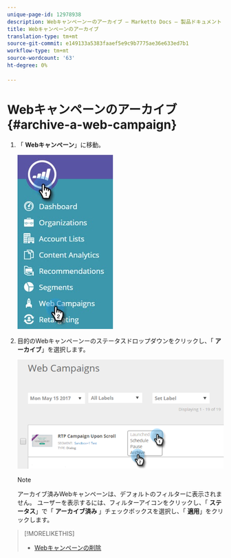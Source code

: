 ```yaml
---
unique-page-id: 12978938
description: Webキャンペーンーのアーカイブ — Marketto Docs — 製品ドキュメント
title: Webキャンペーンのアーカイブ
translation-type: tm+mt
source-git-commit: e149133a5383faaef5e9c9b7775ae36e633ed7b1
workflow-type: tm+mt
source-wordcount: '63'
ht-degree: 0%

---
```



# Webキャンペーンのアーカイブ {#archive-a-web-campaign}

1. 「 **Webキャンペーン**」に移動。

   ![](assets/one.jpg)

1. 目的のWebキャンペーンーのステータスドロップダウンをクリックし、「 **アーカイブ**」を選択します。

   ![](assets/two-3.png)

   >[!NOTE]
   >
   >アーカイブ済みWebキャンペーンは、デフォルトのフィルターに表示されません。 ユーザーを表示するには、フィルターアイコンをクリックし、「 **ステータス**」で「 **アーカイブ済み** 」チェックボックスを選択し、「 **適用**」をクリックします。

>[!MORELIKETHIS]
>
>* [Webキャンペーンの削除](delete-a-web-campaign.md)

>



